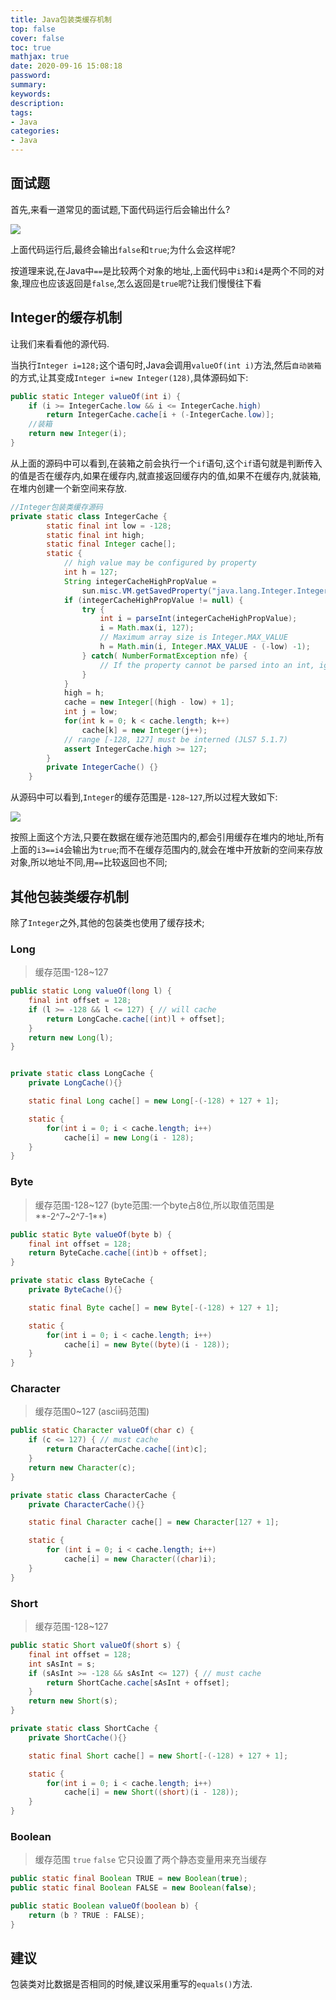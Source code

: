```yaml
---
title: Java包装类缓存机制
top: false
cover: false
toc: true
mathjax: true
date: 2020-09-16 15:08:18
password:
summary:
keywords:
description:
tags:
- Java
categories:
- Java
---
```






## 面试题

首先,来看一道常见的面试题,下面代码运行后会输出什么?

![](http://cdn.mjava.top/blog/20200603110911.png)

上面代码运行后,最终会输出`false`和`true`;为什么会这样呢?

按道理来说,在Java中`==`是比较两个对象的地址,上面代码中`i3`和`i4`是两个不同的对象,理应也应该返回是`false`,怎么返回是`true`呢?让我们慢慢往下看

## Integer的缓存机制

让我们来看看他的源代码.

当执行`Integer i=128;`这个语句时,Java会调用`valueOf(int i)`方法,然后`自动装箱`的方式,让其变成`Integer i=new Integer(128)`,具体源码如下:

```java
public static Integer valueOf(int i) {
    if (i >= IntegerCache.low && i <= IntegerCache.high)
        return IntegerCache.cache[i + (-IntegerCache.low)];
    //装箱
    return new Integer(i);
}
```

从上面的源码中可以看到,在装箱之前会执行一个`if`语句,这个`if`语句就是判断传入的值是否在缓存内,如果在缓存内,就直接返回缓存内的值,如果不在缓存内,就装箱,在堆内创建一个新空间来存放.

```java
//Integer包装类缓存源码
private static class IntegerCache {
        static final int low = -128;
        static final int high;
        static final Integer cache[];
        static {
            // high value may be configured by property
            int h = 127;
            String integerCacheHighPropValue =
                sun.misc.VM.getSavedProperty("java.lang.Integer.IntegerCache.high");
            if (integerCacheHighPropValue != null) {
                try {
                    int i = parseInt(integerCacheHighPropValue);
                    i = Math.max(i, 127);
                    // Maximum array size is Integer.MAX_VALUE
                    h = Math.min(i, Integer.MAX_VALUE - (-low) -1);
                } catch( NumberFormatException nfe) {
                    // If the property cannot be parsed into an int, ignore it.
                }
            }
            high = h;
            cache = new Integer[(high - low) + 1];
            int j = low;
            for(int k = 0; k < cache.length; k++)
                cache[k] = new Integer(j++);
            // range [-128, 127] must be interned (JLS7 5.1.7)
            assert IntegerCache.high >= 127;
        }
        private IntegerCache() {}
    }
```

从源码中可以看到,`Integer`的缓存范围是`-128~127`,所以过程大致如下:

![](http://cdn.mjava.top/blog/20200603114246.png)

按照上面这个方法,只要在数据在缓存池范围内的,都会引用缓存在堆内的地址,所有上面的`i3==i4`会输出为`true`;而不在缓存范围内的,就会在堆中开放新的空间来存放对象,所以地址不同,用`==`比较返回也不同;

## 其他包装类缓存机制

除了`Integer`之外,其他的包装类也使用了缓存技术;

### Long

> 缓存范围-128~127



```java
public static Long valueOf(long l) {
    final int offset = 128;
    if (l >= -128 && l <= 127) { // will cache
        return LongCache.cache[(int)l + offset];
    }
    return new Long(l);
}


private static class LongCache {
    private LongCache(){}

    static final Long cache[] = new Long[-(-128) + 127 + 1];

    static {
        for(int i = 0; i < cache.length; i++)
            cache[i] = new Long(i - 128);
    }
}
```

### Byte

> 缓存范围-128~127   (byte范围:一个byte占8位,所以取值范围是**-2^7~2^7-1**)



```java
public static Byte valueOf(byte b) {
    final int offset = 128;
    return ByteCache.cache[(int)b + offset];
}

private static class ByteCache {
    private ByteCache(){}

    static final Byte cache[] = new Byte[-(-128) + 127 + 1];

    static {
        for(int i = 0; i < cache.length; i++)
            cache[i] = new Byte((byte)(i - 128));
    }
}
```

### Character

> 缓存范围0~127  (ascii码范围) 



```java
public static Character valueOf(char c) {
    if (c <= 127) { // must cache
        return CharacterCache.cache[(int)c];
    }
    return new Character(c);
}

private static class CharacterCache {
    private CharacterCache(){}

    static final Character cache[] = new Character[127 + 1];

    static {
        for (int i = 0; i < cache.length; i++)
            cache[i] = new Character((char)i);
    }
}
```

### Short

> 缓存范围-128~127



```java
public static Short valueOf(short s) {
    final int offset = 128;
    int sAsInt = s;
    if (sAsInt >= -128 && sAsInt <= 127) { // must cache
        return ShortCache.cache[sAsInt + offset];
    }
    return new Short(s);
}

private static class ShortCache {
    private ShortCache(){}

    static final Short cache[] = new Short[-(-128) + 127 + 1];

    static {
        for(int i = 0; i < cache.length; i++)
            cache[i] = new Short((short)(i - 128));
    }
}
```

### Boolean

> 缓存范围 `true`  `false`     它只设置了两个静态变量用来充当缓存



```java
public static final Boolean TRUE = new Boolean(true);
public static final Boolean FALSE = new Boolean(false);

public static Boolean valueOf(boolean b) {
    return (b ? TRUE : FALSE);
}
```

## 建议

包装类对比数据是否相同的时候,建议采用重写的`equals()`方法.